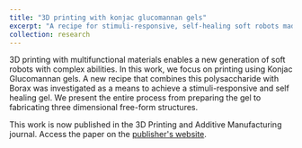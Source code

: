 ```yaml
---
title: "3D printing with konjac glucomannan gels"
excerpt: "A recipe for stimuli-responsive, self-healing soft robots made with gels <br/><img src='/images/projectImages/kgm.png'"
collection: research
---
```


3D printing with multifunctional materials enables a new generation of soft robots with complex abilities. In this work, we focus on printing using Konjac Glucomannan gels. A new recipe that combines this polysaccharide with Borax was investigated as a means to achieve a stimuli-responsive and self healing gel. We present the entire process from preparing the gel to fabricating three dimensional free-form structures. 

This work is now published in the 3D Printing and Additive Manufacturing journal. Access the paper on the [publisher's website](https://www.liebertpub.com/doi/10.1089/3dp.2020.0289).
